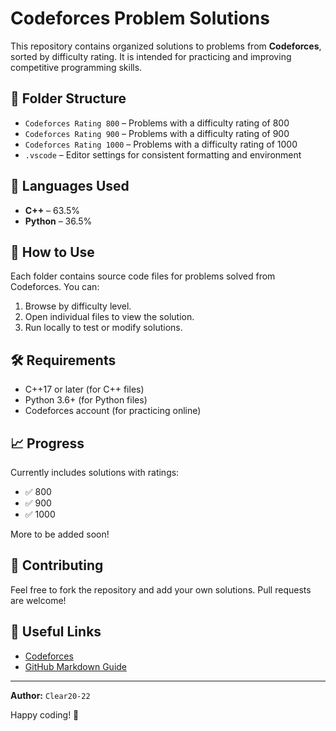 # Codeforces Problem Solutions

This repository contains organized solutions to problems from **Codeforces**, sorted by difficulty rating. It is intended for practicing and improving competitive programming skills.

## 📁 Folder Structure

- `Codeforces Rating 800` – Problems with a difficulty rating of 800
- `Codeforces Rating 900` – Problems with a difficulty rating of 900
- `Codeforces Rating 1000` – Problems with a difficulty rating of 1000
- `.vscode` – Editor settings for consistent formatting and environment

## 🚀 Languages Used

- **C++** – 63.5%
- **Python** – 36.5%

## 📌 How to Use

Each folder contains source code files for problems solved from Codeforces. You can:

1. Browse by difficulty level.
2. Open individual files to view the solution.
3. Run locally to test or modify solutions.

## 🛠 Requirements

- C++17 or later (for C++ files)
- Python 3.6+ (for Python files)
- Codeforces account (for practicing online)

## 📈 Progress

Currently includes solutions with ratings:
- ✅ 800
- ✅ 900
- ✅ 1000

More to be added soon!

## 🙌 Contributing

Feel free to fork the repository and add your own solutions. Pull requests are welcome!

## 🔗 Useful Links

- [Codeforces](https://codeforces.com/)
- [GitHub Markdown Guide](https://www.markdownguide.org/)

---

**Author:** `Clear20-22`

Happy coding! 🚀
